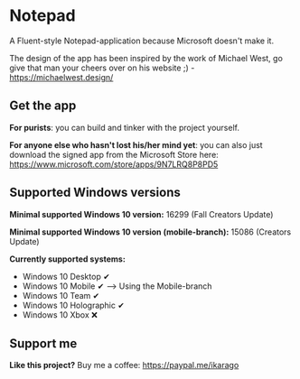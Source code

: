 # Notepad

A Fluent-style Notepad-application because Microsoft doesn't make it.

The design of the app has been inspired by the work of Michael West, go give that man your cheers over on his website ;) - https://michaelwest.design/

## Get the app
**For purists**: you can build and tinker with the project yourself.

**For anyone else who hasn't lost his/her mind yet**: you can also just download the signed app from the Microsoft Store here: https://www.microsoft.com/store/apps/9N7LRQ8P8PD5

## Supported Windows versions
**Minimal supported Windows 10 version:** 16299 (Fall Creators Update)

**Minimal supported Windows 10 version (mobile-branch):** 15086 (Creators Update)

**Currently supported systems:**

* Windows 10 Desktop ✔
* Windows 10 Mobile ✔ --> Using the Mobile-branch 
* Windows 10 Team ✔
* Windows 10 Holographic ✔
* Windows 10 Xbox ❌


## Support me
**Like this project?** Buy me a coffee: https://paypal.me/ikarago

